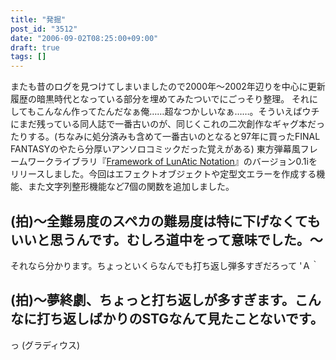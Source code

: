 ```yaml
---
title: "発掘"
post_id: "3512"
date: "2006-09-02T08:25:00+09:00"
draft: true
tags: []
---
```



またも昔のログを見つけてしまいましたので2000年～2002年辺りを中心に更新履歴の暗黒時代となっている部分を埋めてみたついでにごっそり整理。 それにしてもこんなん作ってたんだなぁ俺……超なつかしいなぁ……。そういえばウチにまだ残っている同人誌で一番古いのが、同じくこれの二次創作なギャグ本だったりする。(ちなみに処分済みも含めて一番古いのとなると97年に買ったFINAL FANTASYのやたら分厚いアンソロコミックだった覚えがある) 東方弾幕風フレームワークライブラリ『[Framework of LunAtic Notation](/tag/flan)』のバージョン0.1iをリリースしました。今回はエフェクトオブジェクトや定型文エラーを作成する機能、また文字列整形機能など7個の関数を追加しました。
## (拍)～全難易度のスペカの難易度は特に下げなくてもいいと思うんです。むしろ道中をって意味でした。～
それなら分かります。ちょっといくらなんでも打ち返し弾多すぎだろって 'Ａ｀
## (拍)～夢終劇、ちょっと打ち返しが多すぎます。こんなに打ち返しばかりのSTGなんて見たことないです。
っ (グラディウス)
